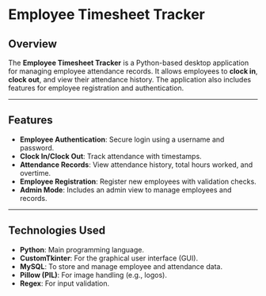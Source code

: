 # Employee Timesheet Tracker

## Overview

The **Employee Timesheet Tracker** is a Python-based desktop application for managing employee attendance records. It allows employees to **clock in**, **clock out**, and view their attendance history. The application also includes features for employee registration and authentication.

---

## Features

- **Employee Authentication**: Secure login using a username and password.
- **Clock In/Clock Out**: Track attendance with timestamps.
- **Attendance Records**: View attendance history, total hours worked, and overtime.
- **Employee Registration**: Register new employees with validation checks.
- **Admin Mode**: Includes an admin view to manage employees and records.

---

## Technologies Used

- **Python**: Main programming language.
- **CustomTkinter**: For the graphical user interface (GUI).
- **MySQL**: To store and manage employee and attendance data.
- **Pillow (PIL)**: For image handling (e.g., logos).
- **Regex**: For input validation.
